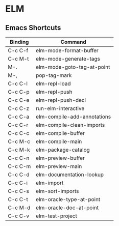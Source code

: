 # ELM

## Emacs Shortcuts

| Binding | Command |
| --- | --- |
| C-c C-f | elm-mode-format-buffer |
| C-c M-t | elm-mode-generate-tags |
| M-. | elm-mode-goto-tag-at-point |
| M-, | pop-tag-mark |
| C-c C-l | elm-repl-load |
| C-c C-p | elm-repl-push |
| C-c C-e | elm-repl-push-decl |
| C-c C-z | run-elm-interactive |
| C-c C-a | elm-compile-add-annotations |
| C-c C-r | elm-compile-clean-imports |
| C-c C-c | elm-compile-buffer |
| C-c M-c | elm-compile-main |
| C-c M-k | elm-package-catalog |
| C-c C-n | elm-preview-buffer |
| C-c C-m | elm-preview-main |
| C-c C-d | elm-documentation-lookup |
| C-c C-i | elm-import |
| C-c C-s | elm-sort-imports |
| C-c C-t | elm-oracle-type-at-point |
| C-c M-d | elm-oracle-doc-at-point |
| C-c C-v | elm-test-project |
